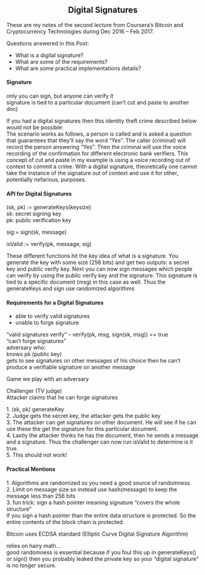 
<h2 style="text-align: center;"><strong>Digital Signatures</strong></h2>
<p>These are my notes of the second lecture from Coursera&#8217;s Bitcoin and Cryptocurrency Technologies during Dec 2016 &#8211; Feb 2017.</p>
<p>Questions answered in this Post:</p>
<ul>
<li style="text-align: left;">What is a digital signature?</li>
<li style="text-align: left;">What are some of the requirements?</li>
<li style="text-align: left;">What are some practical implementations details?</li>
</ul>
<h4>Signature</h4>
<p>only you can sign, but anyone can verify it<br />
signature is tied to a particular document (can&#8217;t cut and paste to another doc)</p>
<p>If you had a digital signatures then this identity theft crime described below would not be possible:<br />
The scenario works as follows, a person is called and is asked a question that guarantees that they&#8217;ll say the word &#8220;Yes&#8221;. The caller (criminal) will record the person answering &#8220;Yes&#8221;. Then the criminal will use the voice recording of the confirmation for different electronic bank verifiers. This concept of cut and paste in my example is using a voice recording out of context to commit a crime. With a digital signature, theoretically one cannot take the instance of the signature out of context and use it for other, potentially nefarious, purposes.</p>
<h4>API for Digital Signatures</h4>
<p>(sk, pk) := generateKeys(keysize)<br />
sk: secret signing key<br />
pk: public verification key</p>
<p>sig:= sign(sk, message)</p>
<p>isValid := verify(pk, message, sig)</p>
<p>These different functions hit the key idea of what is a signature. You generate the key with some size (256 bits) and get two outputs: a secret key and public verify key. Next you can now sign messages which people can verify by using the public verify key and the signature. This signature is tied to a specific document (msg) in this case as well. Thus the generateKeys and sign use randomized algorithms</p>
<h4>Requirements for a Digital Signatures</h4>
<ul>
<li>able to verify valid signatures</li>
<li>unable to forge signature</li>
</ul>
<p>&#8220;valid signatures verify&#8221; &#8211; verify(pk, msg, sign(sk, msg)) == true<br />
&#8220;can&#8217;t forge signatures&#8221;<br />
adversary who:<br />
knows pk (public key)<br />
gets to see signatures on other messages of his choice then he can&#8217;t produce a verifiable signature on another message</p>
<p>Game we play with an adversary</p>
<p>Challenger (TV judge)<br />
Attacker claims that he can forge signatures</p>
<p>1. (sk, pk) generateKey<br />
2. Judge gets the secret key, the attacker gets the public key<br />
3. The attacker can get signatures on other document. He will see if he can use these the get the signature for this particular document.<br />
4. Lastly the attacker thinks he has the document, then he sends a message and a signature. Thus the challenger can now run isValid to determine is it true.<br />
5. This should not work!</p>
<h4>Practical Mentions</h4>
<p>1. Algorithms are randomized so you need a good source of randomness<br />
2. Limit on message size so instead use hash(message) to keep the message less than 256 bits<br />
3. fun trick: sign a hash pointer meaning signature &#8220;covers the whole structure&#8221;<br />
If you sign a hash pointer than the entire data structure is protected. So the entire contents of the block chain is protected.</p>
<p>Bitcoin uses ECDSA standard (Elliptic Curve Digital Signature Algorithm)</p>
<p>relies on hairy math&#8230;<br />
good randomness is essential because if you foul this up in generateKeys() or sign() then you probably leaked the private key so your &#8220;digital signature&#8221; is no longer secure.</p>
